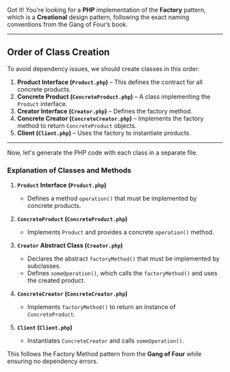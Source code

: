 Got it! You're looking for a **PHP** implementation of the **Factory** pattern, which is a **Creational** design pattern, following the exact naming conventions from the Gang of Four’s book.

---

## **Order of Class Creation**
To avoid dependency issues, we should create classes in this order:

1. **Product Interface (`Product.php`)** – This defines the contract for all concrete products.
2. **Concrete Product (`ConcreteProduct.php`)** – A class implementing the `Product` interface.
3. **Creator Interface (`Creator.php`)** – Defines the factory method.
4. **Concrete Creator (`ConcreteCreator.php`)** – Implements the factory method to return `ConcreteProduct` objects.
5. **Client (`Client.php`)** – Uses the factory to instantiate products.

---

Now, let's generate the PHP code with each class in a separate file.

### **Explanation of Classes and Methods**

1. **`Product` Interface (`Product.php`)**  
   - Defines a method `operation()` that must be implemented by concrete products.

2. **`ConcreteProduct` (`ConcreteProduct.php`)**  
   - Implements `Product` and provides a concrete `operation()` method.

3. **`Creator` Abstract Class (`Creator.php`)**  
   - Declares the abstract `factoryMethod()` that must be implemented by subclasses.
   - Defines `someOperation()`, which calls the `factoryMethod()` and uses the created product.

4. **`ConcreteCreator` (`ConcreteCreator.php`)**  
   - Implements `factoryMethod()` to return an instance of `ConcreteProduct`.

5. **`Client` (`Client.php`)**  
   - Instantiates `ConcreteCreator` and calls `someOperation()`.

This follows the Factory Method pattern from the **Gang of Four** while ensuring no dependency errors.
